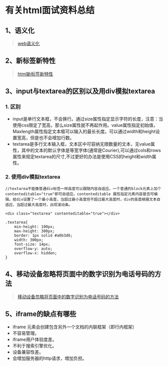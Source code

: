 # 有关html面试资料总结

## 1、语义化

>[web语义化](https://www.runoob.com/web/web-semantic.html)

## 2、新标签新特性

>[html新标签新特性](https://www.cnblogs.com/sun-web/p/10682465.html)

## 3、input与textarea的区别以及用div模拟textarea

### 1. 区别
+ input是单行文本框，不会换行。通过size属性指定显示字符的长度，注意：当使用css限定了宽高，那么size属性就不再起作用。value属性指定初始值，Maxlength属性指定文本框可以输入的最长长度。可以通过width和height设置宽高，但是也不会增加行数。
+ textarea是多行文本输入框，文本区中可容纳无限数量的文本，无value属性，其中的文本的默认字体是等宽字体(通常是Courier),可以通过cols和rows属性来规定textarea的尺寸,不过更好的办法是使用CSS的height和width属性。

### 2. 使用div模拟textarea
```
//textarea不能像普通div标签一样高度可以跟随内容自适应。一个普通的block元素上加个contenteditable="true"即可自适应。contenteditable 属性指定元素内容是否可编辑。给div设置了一个最小高度，当超过最小高度但不超过最大高度时，div的高度根据文本自适应，当超过最大高度时，出现滚动条。

<div class="textarea" contenteditable="true"></div>

.textarea{
    min-height: 100px;
    max-height: 300px;
    border: 1px solid #a0b3d6; 
    width: 300px;
    font-size: 14px;
    overflow-y: auto;
    overflow-x: hidden;
}
``` 
## 4、移动设备忽略将页面中的数字识别为电话号码的方法

>[移动设备忽略将页面中的数字识别为电话号码的方法](https://blog.csdn.net/shuidinaozhongyan/article/details/73194556)

## 5、iframe的缺点有哪些

+ iframe 元素会创建包含另外一个文档的内联框架（即行内框架）
+ 不容易管理。
+ iframe用户体验度差。
+ 不利于搜索引擎优化。
+ 设备兼容性差。
+ 会增加服务器的http请求，增加负担。

